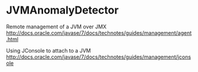 JVMAnomalyDetector
==================

Remote management of a JVM over JMX
http://docs.oracle.com/javase/7/docs/technotes/guides/management/agent.html

Using JConsole to attach to a JVM
http://docs.oracle.com/javase/7/docs/technotes/guides/management/jconsole
